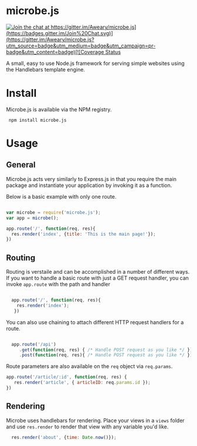 # microbe.js

[![Join the chat at https://gitter.im/Aweary/microbe.js](https://badges.gitter.im/Join%20Chat.svg)](https://gitter.im/Aweary/microbe.js?utm_source=badge&utm_medium=badge&utm_campaign=pr-badge&utm_content=badge)[![Coverage Status](https://coveralls.io/repos/Aweary/microbe.js/badge.svg)](https://coveralls.io/r/Aweary/microbe.js)

A small, easy to use Node.js framework for serving simple websites using the Handlebars template engine.


# Install

Microbe.js is available via the NPM registry.

``` npm install microbe.js```


# Usage

## General

Microbe.js acts very similarly to Express.js in that you require the main package and instantiate your application by invoking it as a function.

Below is a basic example with only one route.

```js

var microbe = require('microbe.js');
var app = microbe();

app.route('/', function(req, res){
  res.render('index', {title: 'This is the main page!'});
})

```

## Routing

Routing is verstaile and can be accomplished in a number of different ways. If you want to handle a basic route with just a GET request handler, you can invoke `app.route` with the path and handler

```js

  app.route('/', function(req, res){
    res.render('index');
   })

```


You can also use chaining to attach different HTTP request handlers for a route.

```js

  app.route('/api')
     .get(function(req, res) { /* Handle POST request as you like */ });
     .post(function(req, res){ /* Handle POST request as you like */ });

```

Route parameters are also available on the `req` object via `req.params`. 

```js
app.route('/article/:id', function(req, res) {
   res.render('article', { articleID: req.params.id });
})
```

## Rendering


Microbe uses handlebars for rendering. Place your views in a `views` folder and use `res.render` to render that view with any variable you'd like.

```js
  res.render('about', {time: Date.now()});
```
